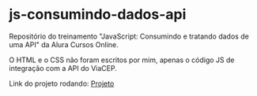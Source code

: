 # js-consumindo-dados-api
Repositório do treinamento "JavaScript: Consumindo e tratando dados de uma API" da Alura Cursos Online.

O HTML e o CSS não foram escritos por mim, apenas o código JS de integração com a API do ViaCEP.

Link do projeto rodando: [Projeto](https://js-cep-api-alura.vercel.app/)
